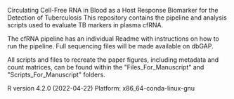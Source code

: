 Circulating Cell-Free RNA in Blood as a Host Response Biomarker for the Detection of Tuberculosis
This repository contains the pipeline and analysis scripts used to evaluate TB markers in plasma cfRNA.

The cfRNA pipeline has an individual Readme with instructions on how to run the pipeline. Full sequencing files will be made available on dbGAP.

All scripts and files to recreate the paper figures, including metadata and count matrices, can be found within the "Files_For_Manuscript" and "Scripts_For_Manuscript" folders.

R version 4.2.0 (2022-04-22)
Platform: x86_64-conda-linux-gnu
